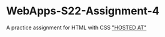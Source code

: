 # WebApps-S22-Assignment-4
A practice assignment for HTML with CSS
["HOSTED AT"](https://44-563-web-apps-s22.github.io/webapps-s22-assignment-4-AkankshaReddy12/)
